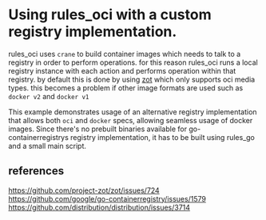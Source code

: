 # Using rules_oci with a custom registry implementation.

rules_oci uses `crane` to build container images which needs to talk to a registry in order to perform operations. for this reason rules_oci
runs a local registry instance with each action and performs operation within that registry. by default this is done by using
[zot](https://github.com/project-zot/zot) which only supports oci media types. this becomes a problem if other image formats are used such as `docker v2` and `docker v1`

This example demonstrates usage of an alternative registry implementation that allows both `oci` and `docker` specs, allowing seamless usage of docker images.
Since there's no prebuilt binaries available for go-containerregistrys registry implementation, it has to be built using rules_go and a small main script.

## references

https://github.com/project-zot/zot/issues/724
https://github.com/google/go-containerregistry/issues/1579
https://github.com/distribution/distribution/issues/3714

